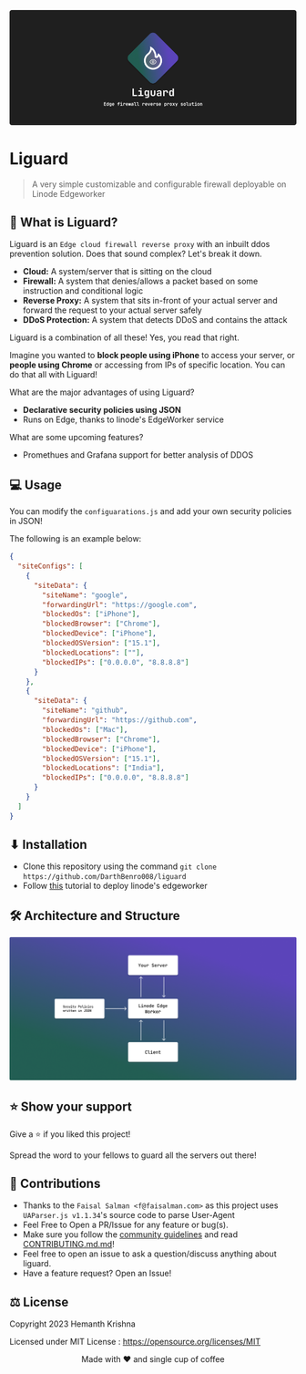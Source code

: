 ![Banner](assets/banner.png)
# Liguard

> A very simple customizable and configurable firewall deployable on Linode Edgeworker

## 🤔 What is Liguard?

Liguard is an `Edge cloud firewall reverse proxy` with an inbuilt ddos prevention solution. Does that sound complex? Let's break it down.

- **Cloud:** A system/server that is sitting on the cloud
- **Firewall:** A system that denies/allows a packet based on some instruction and conditional logic
- **Reverse Proxy:** A system that sits in-front of your actual server and forward the request to your actual server safely
- **DDoS Protection:** A system that detects DDoS and contains the attack

Liguard is a combination of all these! Yes, you read that right.

Imagine you wanted to **block people using iPhone** to access your server, or **people using Chrome** or accessing from IPs of specific location. You can do that all with Liguard!

What are the major advantages of using Liguard?

- **Declarative security policies using JSON**
- Runs on Edge, thanks to linode's EdgeWorker service

What are some upcoming features?
- Promethues and Grafana support for better analysis of DDOS

## 💻 Usage

You can modify the `configuarations.js` and add your own security policies in JSON!

The following is an example below:

```json
{
  "siteConfigs": [
    {
      "siteData": {
        "siteName": "google",
        "forwardingUrl": "https://google.com",
        "blockedOs": ["iPhone"],
        "blockedBrowser": ["Chrome"],
        "blockedDevice": ["iPhone"],
        "blockedOSVersion": ["15.1"],
        "blockedLocations": [""],
        "blockedIPs": ["0.0.0.0", "8.8.8.8"]
      }
    },
    {
      "siteData": {
        "siteName": "github",
        "forwardingUrl": "https://github.com",
        "blockedOs": ["Mac"],
        "blockedBrowser": ["Chrome"],
        "blockedDevice": ["iPhone"],
        "blockedOSVersion": ["15.1"],
        "blockedLocations": ["India"],
        "blockedIPs": ["0.0.0.0", "8.8.8.8"]
      }
    }
  ]
}
```

## ⬇ Installation

- Clone this repository using the command `git clone https://github.com/DarthBenro008/liguard`
- Follow [this](https://techdocs.akamai.com/edgeworkers/docs/deploy-hello-world-1) tutorial to deploy linode's edgeworker

## 🛠 Architecture and Structure

![rChore Architecture](assets/arch.png)

## ⭐ Show your support

Give a ⭐ if you liked this project!

Spread the word to your fellows to guard all the servers out there!

## 🤝 Contributions

- Thanks to the `Faisal Salman <f@faisalman.com>` as this project uses `UAParser.js v1.1.34`'s source code to parse User-Agent
- Feel Free to Open a PR/Issue for any feature or bug(s).
- Make sure you follow the [community guidelines](https://docs.github.com/en/github/site-policy/github-community-guidelines) and read [CONTRIBUTING.md.md](https://github.com/DarthBenro008/liguard/CONTRIBUTING.md)!
- Feel free to open an issue to ask a question/discuss anything about liguard.
- Have a feature request? Open an Issue!

## ⚖ License

Copyright 2023 Hemanth Krishna

Licensed under MIT License : https://opensource.org/licenses/MIT

<p align="center">Made with ❤ and single cup of coffee</p>
